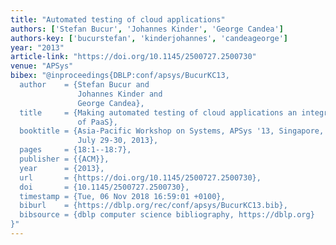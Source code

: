 ```yaml
---
title: "Automated testing of cloud applications"
authors: ['Stefan Bucur', 'Johannes Kinder', 'George Candea']
authors-key: ['bucurstefan', 'kinderjohannes', 'candeageorge']
year: "2013"
article-link: "https://doi.org/10.1145/2500727.2500730"
venue: "APSys"
bibex: "@inproceedings{DBLP:conf/apsys/BucurKC13,
  author    = {Stefan Bucur and
               Johannes Kinder and
               George Candea},
  title     = {Making automated testing of cloud applications an integral component
               of PaaS},
  booktitle = {Asia-Pacific Workshop on Systems, APSys '13, Singapore, Singapore,
               July 29-30, 2013},
  pages     = {18:1--18:7},
  publisher = {{ACM}},
  year      = {2013},
  url       = {https://doi.org/10.1145/2500727.2500730},
  doi       = {10.1145/2500727.2500730},
  timestamp = {Tue, 06 Nov 2018 16:59:01 +0100},
  biburl    = {https://dblp.org/rec/conf/apsys/BucurKC13.bib},
  bibsource = {dblp computer science bibliography, https://dblp.org}
}"
---
```

